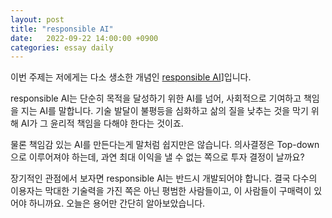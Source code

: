 ```yaml
---
layout: post
title: "responsible AI"
date:   2022-09-22 14:00:00 +0900
categories: essay daily
---
```


이번 주제는 저에게는 다소 생소한 개념인 [responsible AI][article]]입니다.

responsible AI는 단순히 목적을 달성하기 위한 AI를 넘어, 사회적으로 기여하고 책임을 지는 AI를 말합니다. 기술 발달이 불평등을 심화하고 삶의 질을 낮추는 것을 막기 위해 AI가 그 윤리적 책임을 다해야 한다는 것이죠.

물론 책임감 있는 AI를 만든다는게 말처럼 쉽지만은 않습니다. 의사결정은 Top-down으로 이루어져야 하는데, 과연 최대 이익을 낼 수 없는 쪽으로 투자 결정이 날까요?

장기적인 관점에서 보자면 responsible AI는 반드시 개발되어야 합니다. 결국 다수의 이용자는 막대한 기술력을 가진 쪽은 아닌 평범한 사람들이고, 이 사람들이 구매력이 있어야 하니까요. 오늘은 용어만 간단히 알아보았습니다.

[article]:https://venturebeat.com/ai/responsible-ai-is-a-top-management-concern-so-why-arent-organizations-deploying-it/